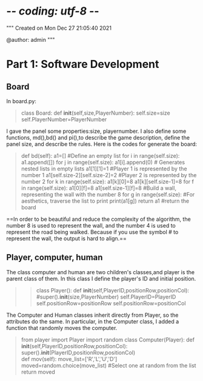 # -*- coding: utf-8 -*-
"""
Created on Mon Dec 27 21:05:40 2021

@author: admin
"""
# Part 1: Software Development

## Board

In board.py:
>class Board:
>   def __init__(self,size,PlayerNumber):
>        self.size=size
>        self.PlayerNumber=PlayerNumber

I gave the panel some properties:size, playernumber.
I also define some functions, md(),bd() and pi(),to describe the game description, define the panel size, and describe the rules.
Here is the codes for generate the board:
>def bd(self):
        a1=[] #Define an empty list
        for i in range(self.size):
            a1.append([])
            for j in range(self.size):
                    a1[i].append(0) # Generates nested lists in empty lists
        a1[1][1]=1 #Player 1 is represented by the number 1
        a1[self.size-2][self.size-2]=2 #Player 2 is represented by the number 2
        for k in range(self.size):
            a1[k][0]=8
            a1[k][self.size-1]=8 
        for f in range(self.size):
            a1[0][f]=8
            a1[self.size-1][f]=8 #Build a wall, representing the wall with the number 8
        for g in range(self.size): #For aesthetics, traverse the list to print
            print(a1[g])
        return a1 #return the board

==In order to be beautiful and reduce the complexity of the algorithm, the number 8 is used to represent the wall, and the number 4 is used to represent the road being walked. Because if you use the symbol # to represent the wall, the output is hard to align.==

## Player, computer, human
The class computer and human are two children's classes,and player is the parent class of them.
In this class I define the player's ID and initial position.
>>class Player():
     def __init__(self,PlayerID,positionRow,positionCol):
        #super().__init__(size,PlayerNumber)
        self.PlayerID=PlayerID
        self.positionRow=positionRow
        self.positionRow=positionCol

The Computer and Human classes inherit directly from Player, so the attributes do the same.
In particular, in the Computer class, I added a function that randomly moves the computer.
>from player import Player
import random
class Computer(Player):
    def __init__(self,PlayerID,positionRow,positionCol):
        super().__init__(PlayerID,positionRow,positionCol)    
>    def mov(self):
        move_list=['R','L','U','D']
        moved=random.choice(move_list) #Select one at random from the list
        return moved
        
        
        
